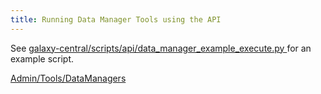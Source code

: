 ```yaml
---
title: Running Data Manager Tools using the API
---
```


See [galaxy-central/scripts/api/data_manager_example_execute.py ](https://bitbucket.org/galaxy/galaxy-central/src/bb0f56f7c6361cf6021da56ce70ca07e0aa6818c/scripts/api/data_manager_example_execute.py?at=default) for an example script.

[Admin/Tools/DataManagers](/src/admin/tools/data-managers/index.md)
